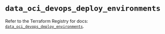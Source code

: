 # `data_oci_devops_deploy_environments`

Refer to the Terraform Registry for docs: [`data_oci_devops_deploy_environments`](https://registry.terraform.io/providers/hashicorp/oci/7.19.0/docs/data-sources/devops_deploy_environments).
